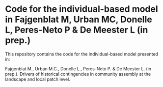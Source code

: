# Code for the individual-based model in Fajgenblat M, Urban MC, Donelle L, Peres-Neto P & De Meester L (in prep.)

This repository contains the code for the individual-based model presented in:

Fajgenblat M., Urban M.C., Donelle L., Peres-Neto P. & De Meester L. (in prep.). Drivers of historical contingencies in community assembly at the landscape and local patch level.
